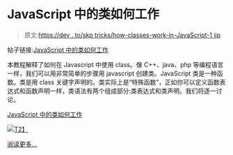 # JavaScript 中的类如何工作

> 原文:[https://dev . to/skp tricks/how-classes-work-in-JavaScript-1 ijp](https://dev.to/skptricks/how-classes-work-in-javascript-1ijp)

帖子链接:[JavaScript 中的类如何工作](https://www.skptricks.com/2018/11/how-classes-work-in-javascript.html)

本教程解释了如何在 Javascript 中使用 class。像 C++、java、php 等编程语言一样，我们可以用非常简单的步骤用 javascript 创建类。JavaScript 类是一种函数。类是用 class 关键字声明的。类实际上是“特殊函数”，正如你可以定义函数表达式和函数声明一样，类语法有两个组成部分:类表达式和类声明。我们将逐一讨论。

[JavaScript 中的类如何工作](https://www.skptricks.com/2018/11/how-classes-work-in-javascript.html)

[![](../Images/e5fea5de7c78346f326dbd5a24062eed.png)T2】](https://res.cloudinary.com/practicaldev/image/fetch/s--uPGXaEGV--/c_limit%2Cf_auto%2Cfl_progressive%2Cq_auto%2Cw_880/https://3.bp.blogspot.com/-En3V5XLthLw/W-wtZe6_KiI/AAAAAAAACJQ/GJ2gPhUjcR8aVaHDyzrY4n4XhNhlq3ccACLcBGAs/s400/class.png)

[阅读更多...](https://www.skptricks.com/2018/11/how-classes-work-in-javascript.html)